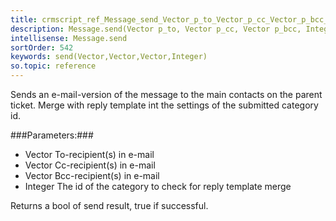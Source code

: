 ```yaml
---
title: crmscript_ref_Message_send_Vector_p_to_Vector_p_cc_Vector_p_bcc_Integer_p_categoryId
description: Message.send(Vector p_to, Vector p_cc, Vector p_bcc, Integer p_categoryId)
intellisense: Message.send
sortOrder: 542
keywords: send(Vector,Vector,Vector,Integer)
so.topic: reference
---
```


Sends an e-mail-version of the message to the main contacts on the parent ticket.
Merge with reply template int the settings of the submitted category id.



###Parameters:###


 - Vector To-recipient(s) in e-mail
 - Vector Cc-recipient(s) in e-mail
 - Vector Bcc-recipient(s) in e-mail
 - Integer The id of the category to check for reply template merge


Returns a bool of send result, true if successful.


